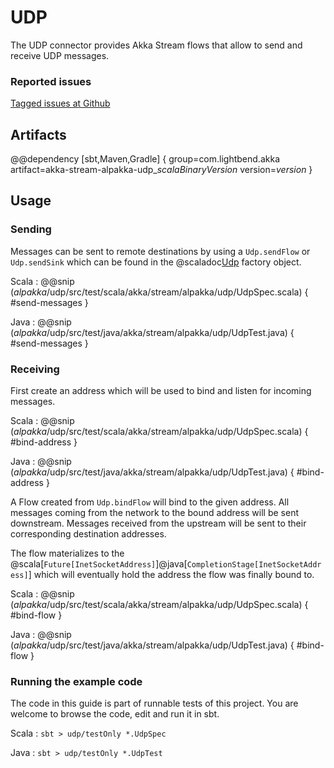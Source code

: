# UDP

The UDP connector provides Akka Stream flows that allow to send and receive UDP messages.

### Reported issues

[Tagged issues at Github](https://github.com/akka/alpakka/labels/p%3Audp)

## Artifacts

@@dependency [sbt,Maven,Gradle] {
  group=com.lightbend.akka
  artifact=akka-stream-alpakka-udp_$scalaBinaryVersion$
  version=$version$
}

## Usage

### Sending

Messages can be sent to remote destinations by using a `Udp.sendFlow` or `Udp.sendSink` which can be found in the
@scaladoc[Udp](akka.stream.alpakka.udp.scaladsl.Udp$) factory object.

Scala
: @@snip ($alpakka$/udp/src/test/scala/akka/stream/alpakka/udp/UdpSpec.scala) { #send-messages }

Java
: @@snip ($alpakka$/udp/src/test/java/akka/stream/alpakka/udp/UdpTest.java) { #send-messages }

### Receiving

First create an address which will be used to bind and listen for incoming messages.

Scala
: @@snip ($alpakka$/udp/src/test/scala/akka/stream/alpakka/udp/UdpSpec.scala) { #bind-address }

Java
: @@snip ($alpakka$/udp/src/test/java/akka/stream/alpakka/udp/UdpTest.java) { #bind-address }

A Flow created from `Udp.bindFlow` will bind to the given address. All messages coming from the network
to the bound address will be sent downstream. Messages received from the upstream will be sent to their
corresponding destination addresses.

The flow materializes to the @scala[`Future[InetSocketAddress]`]@java[`CompletionStage[InetSocketAddress]`] which
will eventually hold the address the flow was finally bound to.

Scala
: @@snip ($alpakka$/udp/src/test/scala/akka/stream/alpakka/udp/UdpSpec.scala) { #bind-flow }

Java
: @@snip ($alpakka$/udp/src/test/java/akka/stream/alpakka/udp/UdpTest.java) { #bind-flow }

### Running the example code

The code in this guide is part of runnable tests of this project. You are welcome to browse the code, edit and run it in sbt.

Scala
:   ```
    sbt
    > udp/testOnly *.UdpSpec
    ```

Java
:   ```
    sbt
    > udp/testOnly *.UdpTest
    ```